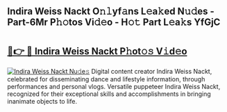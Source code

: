 ## Indira Weiss Nackt O𝚗𝚕yf𝚊ns L𝚎a𝚔ed N𝚞𝚍es - Part-6Mr P𝚑𝚘tos Vi𝚍𝚎o - H𝚘𝚝 Part L𝚎a𝚔s YfGjC

# <h2><a href="http://kf6rqi.oniu.top/?m=Indira+Weiss+Nackt">🔗👉 🔴 Indira Weiss Nackt P𝚑ot𝚘𝚜 V𝚒d𝚎o</a></h2>

[![Indira Weiss Nackt Nu𝚍e𝚜](https://i.imgur.com/0qMVB7G.gif)](http://kf6rqi.oniu.top/?m=Indira+Weiss+Nackt)
Digital content creator Indira Weiss Nackt, celebrated for disseminating dance and lifestyle information, through performances and personal vlogs. Versatile puppeteer Indira Weiss Nackt, recognized for their exceptional skills and accomplishments in bringing inanimate objects to life.  
